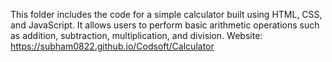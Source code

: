 This folder includes the code for a simple calculator built using HTML, CSS, and JavaScript. It allows users to perform basic arithmetic operations such as addition, subtraction, multiplication, and division.
Website: https://subham0822.github.io/Codsoft/Calculator
